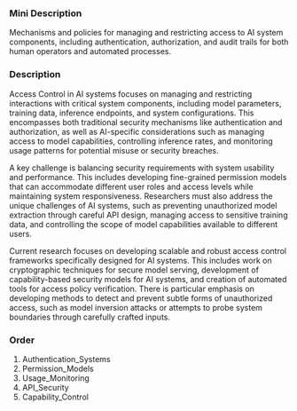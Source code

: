 ### Mini Description

Mechanisms and policies for managing and restricting access to AI system components, including authentication, authorization, and audit trails for both human operators and automated processes.

### Description

Access Control in AI systems focuses on managing and restricting interactions with critical system components, including model parameters, training data, inference endpoints, and system configurations. This encompasses both traditional security mechanisms like authentication and authorization, as well as AI-specific considerations such as managing access to model capabilities, controlling inference rates, and monitoring usage patterns for potential misuse or security breaches.

A key challenge is balancing security requirements with system usability and performance. This includes developing fine-grained permission models that can accommodate different user roles and access levels while maintaining system responsiveness. Researchers must also address the unique challenges of AI systems, such as preventing unauthorized model extraction through careful API design, managing access to sensitive training data, and controlling the scope of model capabilities available to different users.

Current research focuses on developing scalable and robust access control frameworks specifically designed for AI systems. This includes work on cryptographic techniques for secure model serving, development of capability-based security models for AI systems, and creation of automated tools for access policy verification. There is particular emphasis on developing methods to detect and prevent subtle forms of unauthorized access, such as model inversion attacks or attempts to probe system boundaries through carefully crafted inputs.

### Order

1. Authentication_Systems
2. Permission_Models
3. Usage_Monitoring
4. API_Security
5. Capability_Control
